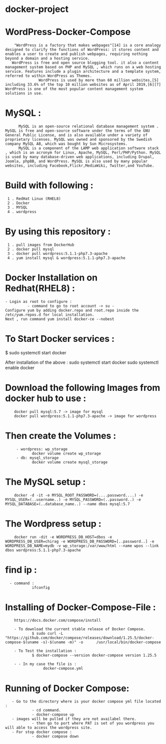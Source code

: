 # docker-project

# WordPress-Docker-Compose
        "WordPress is a factory that makes webpages"[14] is a core analogy designed to clarify the functions of WordPress: it stores content and enables a user to create and publish webpages, requiring nothing beyond a domain and a hosting service.
       WordPress is free and open source blogging tool. it also a content management system based on PHP and MySQL , which runs on a web hosting service. Features include a plugin architecture and a template system, referred to within WordPress as Themes.
                   WordPress is used by more than 60 million websites,[5] including 33.6% of the top 10 million websites as of April 2019,[6][7] WordPress is one of the most popular content management system solutions in use.
          
# MySQL :          
          MySQL is an open-source relational database management system . MySQL is free and open-source software under the terms of the GNU General Public License, and is also available under a variety of proprietary licenses. MySQL was owned and sponsored by the Swedish company MySQL AB, which was bought by Sun Microsystems.
          MySQL is a component of the LAMP web application software stack , which is an acronym for Linux, Apache, MySQL, Perl/PHP/Python. MySQL is used by many database-driven web applications, including Drupal, Joomla, phpBB, and WordPress. MySQL is also used by many popular websites, including Facebook,Flickr,MediaWiki, Twitter,and YouTube.
                  
# Build with following :
     1 . RedHat Linux (RHEL8)
     2 . Docker
     3 . MYSQL
     4 . wordpress
# By using this repository :
     1 . pull images from DockerHub
     2 . docker pull mysql
     3 . docker pull wordpress:5.1.1-php7.3-apache
     4 . yum install mysql & wordpress:5.1.1-php7.3-apache
     
# Docker Installation on Redhat(RHEL8) :
    - Login as root to configure :
              - command to go to root account -> su -             
    Configure yum by adding docker.repo and root.repo inside the /etc/yum.repos.d for local installation.
    Next , run command yum install docker-ce --nobest
# To Start Docker services :
   $ sudo systemctl start docker
   
   After installation of the above :
           sudo systemctl start docker
           sudo systemctl enable docker
# Download the following Images from docker hub to use :
        docker pull mysql:5.7 -> image for mysql
        docker pull wordpress:5.1.1-php7.3-apache -> image for wordpress
# Then create the Volumes :
         - wordpress: wp_storage
                docker volume create wp_storage
         - db: mysql_storage
                docker volume create mysql_storage
# The MySQL setup :
        docker -d -it -e MYSQL_ROOT_PASSWORD=(....password....) -e MYSQL_USER=(..username..) -e MYSQL_PASSWORD=(..password..) -e MYSQL_DATABASE=(..database_name..) --name dbos mysql:5.7
        
# The Wordpress setup : 
        docker run -dit -e WORDPRESS_DB_HOST=dbos -e WORDPRESS_DB_USER=chirag -e WORDPRESS_DB_PASSWORD=[..password..] -e WORDPRESS_DB_NAME=mydb -v wp_storage:/var/www/html --name wpos --link dbos wordpress:5.1.1-php7.3-apache
   
# find ip :
      - command :
                ifconfig
        
# Installing of Docker-Compose-File :
        https://docs.docker.com/compose/install
        
        - To download the current stable release of Docker Compose.
                $ sudo curl -L "https://github.com/docker/compose/releases/download/1.25.5/docker-compose-$(uname -s)-$(uname -m)" -o      /usr/local/bin/docker-compose
                
        - To Test the installation :
                $ docker-compose --version docker-compose version 1.25.5
                
        - - In my case the file is :
                     docker-compose.yml        
                
# Running of Docker Compose:                
       - Go to the directory where is your docker compose yml file located :
                - cd command.
                - docker-compose up
       - images will be pulled if they are not availabel there.         
                - then go to port where PAT is set of you wordpress you will able to access the wordpress site.
       - For stop docker compose :
                - docker compose down
      
      
                     

 
 


   
